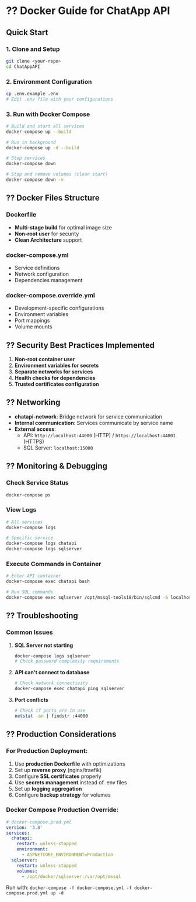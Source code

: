 # ?? Docker Guide for ChatApp API

## Quick Start

### 1. Clone and Setup
```bash
git clone <your-repo>
cd ChatAppAPI
```

### 2. Environment Configuration
```bash
cp .env.example .env
# Edit .env file with your configurations
```

### 3. Run with Docker Compose
```bash
# Build and start all services
docker-compose up --build

# Run in background
docker-compose up -d --build

# Stop services
docker-compose down

# Stop and remove volumes (clean start)
docker-compose down -v
```

## ?? Docker Files Structure

### Dockerfile
- **Multi-stage build** for optimal image size
- **Non-root user** for security
- **Clean Architecture** support

### docker-compose.yml
- Service definitions
- Network configuration
- Dependencies management

### docker-compose.override.yml
- Development-specific configurations
- Environment variables
- Port mappings
- Volume mounts

## ?? Security Best Practices Implemented

1. **Non-root container user**
2. **Environment variables for secrets**
3. **Separate networks for services**
4. **Health checks for dependencies**
5. **Trusted certificates configuration**

## ?? Networking

- **chatapi-network**: Bridge network for service communication
- **Internal communication**: Services communicate by service name
- **External access**: 
  - API: `http://localhost:44000` (HTTP) / `https://localhost:44001` (HTTPS)
  - SQL Server: `localhost:15000`

## ?? Monitoring & Debugging

### Check Service Status
```bash
docker-compose ps
```

### View Logs
```bash
# All services
docker-compose logs

# Specific service
docker-compose logs chatapi
docker-compose logs sqlserver
```

### Execute Commands in Container
```bash
# Enter API container
docker-compose exec chatapi bash

# Run SQL commands
docker-compose exec sqlserver /opt/mssql-tools18/bin/sqlcmd -S localhost -U sa -P YourPassword
```

## ?? Troubleshooting

### Common Issues

1. **SQL Server not starting**
   ```bash
   docker-compose logs sqlserver
   # Check password complexity requirements
   ```

2. **API can't connect to database**
   ```bash
   # Check network connectivity
   docker-compose exec chatapi ping sqlserver
   ```

3. **Port conflicts**
   ```bash
   # Check if ports are in use
   netstat -an | findstr :44000
   ```

## ?? Production Considerations

### For Production Deployment:
1. Use **production Dockerfile** with optimizations
2. Set up **reverse proxy** (nginx/traefik)
3. Configure **SSL certificates** properly
4. Use **secrets management** instead of .env files
5. Set up **logging aggregation**
6. Configure **backup strategy** for volumes

### Docker Compose Production Override:
```yaml
# docker-compose.prod.yml
version: '3.8'
services:
  chatapi:
    restart: unless-stopped
    environment:
      - ASPNETCORE_ENVIRONMENT=Production
  sqlserver:
    restart: unless-stopped
    volumes:
      - /opt/docker/sqlserver:/var/opt/mssql
```

Run with: `docker-compose -f docker-compose.yml -f docker-compose.prod.yml up -d`